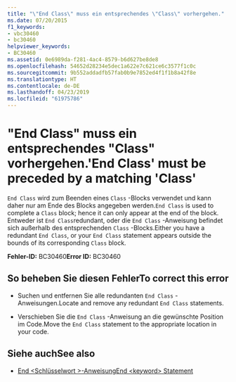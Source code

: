 ```yaml
---
title: "\"End Class\" muss ein entsprechendes \"Class\" vorhergehen."
ms.date: 07/20/2015
f1_keywords:
- vbc30460
- bc30460
helpviewer_keywords:
- BC30460
ms.assetid: 0e6989da-f281-4ac4-8579-b6d627be8de8
ms.openlocfilehash: 54652d28234e5dec1a622e7c621ce6c3577f1c0c
ms.sourcegitcommit: 9b552addadfb57fab0b9e7852ed4f1f1b8a42f8e
ms.translationtype: HT
ms.contentlocale: de-DE
ms.lasthandoff: 04/23/2019
ms.locfileid: "61975786"
---
```

# <a name="end-class-must-be-preceded-by-a-matching-class"></a><span data-ttu-id="df6a8-102">"End Class" muss ein entsprechendes "Class" vorhergehen.</span><span class="sxs-lookup"><span data-stu-id="df6a8-102">'End Class' must be preceded by a matching 'Class'</span></span>
<span data-ttu-id="df6a8-103">`End Class` wird zum Beenden eines `Class` -Blocks verwendet und kann daher nur am Ende des Blocks angegeben werden.</span><span class="sxs-lookup"><span data-stu-id="df6a8-103">`End Class` is used to complete a `Class` block; hence it can only appear at the end of the block.</span></span> <span data-ttu-id="df6a8-104">Entweder ist `End Class`redundant, oder die `End Class` -Anweisung befindet sich außerhalb des entsprechenden `Class` -Blocks.</span><span class="sxs-lookup"><span data-stu-id="df6a8-104">Either you have a redundant `End Class`, or your `End Class` statement appears outside the bounds of its corresponding `Class` block.</span></span>  
  
 <span data-ttu-id="df6a8-105">**Fehler-ID:** BC30460</span><span class="sxs-lookup"><span data-stu-id="df6a8-105">**Error ID:** BC30460</span></span>  
  
## <a name="to-correct-this-error"></a><span data-ttu-id="df6a8-106">So beheben Sie diesen Fehler</span><span class="sxs-lookup"><span data-stu-id="df6a8-106">To correct this error</span></span>  
  
- <span data-ttu-id="df6a8-107">Suchen und entfernen Sie alle redundanten `End Class` -Anweisungen.</span><span class="sxs-lookup"><span data-stu-id="df6a8-107">Locate and remove any redundant `End Class` statements.</span></span>  
  
- <span data-ttu-id="df6a8-108">Verschieben Sie die `End Class` -Anweisung an die gewünschte Position im Code.</span><span class="sxs-lookup"><span data-stu-id="df6a8-108">Move the `End Class` statement to the appropriate location in your code.</span></span>  
  
## <a name="see-also"></a><span data-ttu-id="df6a8-109">Siehe auch</span><span class="sxs-lookup"><span data-stu-id="df6a8-109">See also</span></span>

- [<span data-ttu-id="df6a8-110">End \<Schlüsselwort >-Anweisung</span><span class="sxs-lookup"><span data-stu-id="df6a8-110">End \<keyword> Statement</span></span>](../../visual-basic/language-reference/statements/end-keyword-statement.md)
